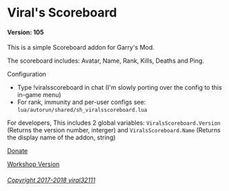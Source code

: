 # Viral's Scoreboard
#### Version: 105

This is a simple Scoreboard addon for Garry's Mod.

The scoreboard includes: Avatar, Name, Rank, Kills, Deaths and Ping.

Configuration
 - Type !viralsscoreboard in chat (I'm slowly porting over the config to this in-game menu)
 - For rank, immunity and per-user configs see: `lua/autorun/shared/sh_viralsscoreboard.lua`

For developers, This includes 2 global variables: `ViralsScoreboard.Version` (Returns the version number, interger) and `ViralsScoreboard.Name` (Returns the display name of the addon, string)

[Donate](https://viral32111.com/donate)

[Workshop Version](https://steamcommunity.com/sharedfiles/filedetails/?id=1154615469)

###### [Copyright 2017-2018 viral32111](LICENCE.txt)